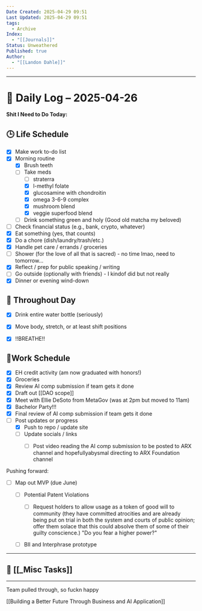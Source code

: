 ```yaml
---
Date Created: 2025-04-29 09:51
Last Updated: 2025-04-29 09:51
tags:
  - Archive
Index:
  - "[[Journals]]"
Status: Unweathered
Published: true
Author:
  - "[[Landon Dahle]]"
---
```

---

# 📆 Daily Log – 2025-04-26

**Shit I Need to Do Today:**

## 🕒 Life Schedule

- [x] Make work to-do list  
- [x] Morning routine  
	- [x] Brush teeth  
	- [ ] Take meds  
		- [ ] straterra
		- [x] l-methyl folate
		- [x] glucosamine with chondroitin
		- [x] omega 3-6-9 complex
		- [x] mushroom blend
		- [x] veggie superfood blend
	- [ ] Drink something green and holy (Good old matcha my beloved)  
- [ ] Check financial status (e.g., bank, crypto, whatever)
- [x] Eat something (yes, that counts)
- [x] Do a chore (dish/laundry/trash/etc.)
- [x] Handle pet care / errands / groceries  
- [ ] Shower (for the love of all that is sacred) - no time lmao, need to tomorrow...
- [x] Reflect / prep for public speaking / writing
- [ ] Go outside (optionally with friends) - I kindof did but not really
- [x] Dinner or evening wind-down

## 🌱 Throughout Day

- [x] Drink entire water bottle (seriously)
- [x] Move body, stretch, or at least shift positions
- [x] !!BREATHE!!


## 🤑Work Schedule

- [x] EH credit activity (am now graduated with honors!)
- [x] Groceries
- [x] Review AI comp submission if team gets it done
- [x] Draft out [[DAO scope]]
- [x] Meet with Ellie DeSoto from MetaGov (was at 2pm but moved to 11am)
- [x] Bachelor Party!!!
- [x] Final review of AI comp submission if team gets it done
- [ ] Post updates or progress  
	- [x] Push to repo / update site  
	- [ ] Update socials / links
		- [ ] Post video reading the AI comp submission to be posted to ARX channel and hopefullyabysmal directing to ARX Foundation channel


Pushing forward:
- [ ] Map out MVP (due June)
	- [ ] Potential Patent Violations
		- [ ] Request holders to allow usage as a token of good will to community (they have committed atrocities and are already being put on trial in both the system and courts of public opinion; offer them solace that this could absolve them of some of their guilty conscience.) "Do you fear a higher power?"
	- [ ] BII and Interphrase prototype


---

## 🧠 [[_Misc Tasks]]

---

Team pulled through, so fuckn happy

[[Building a Better Future Through Business and AI Application]]